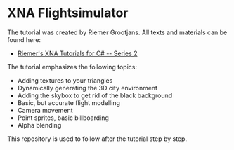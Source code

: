 XNA Flightsimulator
===================

The tutorial was created by Riemer Grootjans. All texts and materials can be found here:

* [Riemer's XNA Tutorials for C# -- Series 2](http://www.riemers.net/eng/Tutorials/XNA/Csharp/series2.php)

The tutorial emphasizes the following topics:

* Adding textures to your triangles
* Dynamically generating the 3D city environment
* Adding the skybox to get rid of the black background
* Basic, but accurate flight modelling
* Camera movement
* Point sprites, basic billboarding
* Alpha blending

This repository is used to follow after the tutorial step by step.